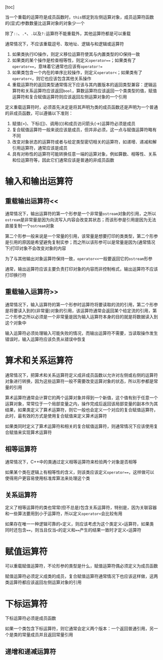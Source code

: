 [toc]

当一个重载的运算符是成员函数时，`this`绑定到左侧运算对象，成员运算符函数的(显式)参数数量比运算对象的对象少一个

除了`::`、`.*`、`.`以及`?:`运算符不能重载外，其他运算符都是可以重载

通常情况下，不应该重载逗号、取地址、逻辑与和逻辑或运算符

1. 如果类执行IO操作，则定义移位运算符使其与内置类型的IO保持一致
2. 如果类的某个操作是检查相等性，则定义`operator==`；如果类有了`operator==`，意味着它通常也应该有`operator!=`
3. 如果类包含一个内在的单序比较操作，则定义`operator<`；如果类有了`operator<`，则它也应该包含其他关系操作
4. 重载运算符的返回类型通常情况下应该与其内置版本的返回类型兼容：逻辑运算符和关系运算符应该返回`bool`，算数运算符应该返回一个类类型的值，赋值运算符和复合赋值运算符则应该返回左侧运算对象的一个引用

定义重载运算符时，必须首先决定是将其声明为类的成员函数还是声明为一个普通的非成员函数，可以遵循以下准则：
1. 赋值(=)、下标([])、调用(())和成员访问箭头(->)运算符必须是成员
2. 复合赋值运算符一般来说应该是成员，但并非必须，这一点与赋值运算符略有不同
3. 改变对象状态的运算符或者与给定类型密切相关的运算符，如递增、递减和解引用运算符，通常应该是成员
4. 具有对称性的运算符可能转换任意一端的运算对象，例如算数、相等性、关系和位运算符等，因此它们通常应该是普通的非成员函数

# 输入和输出运算符
## 重载输出运算符<<
通常情况下，输出运算符的第一个形参是一个非常量`ostream`对象的引用，之所以`ostream`是非常量是因为向流写入内容会改变其状态；而该形参是引用是因为无法直接复制一个`ostream`对象

第二个形参一般来说是一个常量的引用，该常量是想要打印的类类型，第二个形参是引用的原因是希望避免复制实参；而之所以该形参可以是常量是因为(通常情况下)打印对象不会改变对象的内容

为了与其他输出对象运算符保持一致，`operator<<`一般要返回它的`ostream`形参

通常，输出运算符应该主要负责打印对象的内容而非控制格式，输出运算符不应该打印换行符

## 重载输入运算符>>
通常情况下，输入运算符的第一个形参时运算符将要读取的流的引用，第二个形参是将要读入到的(非常量)对象的引用，该运算符通常会返回某个给定流的引用，第二个形参之所以必须是一个非常量是因为输入运算符本身的目的就是将数据读入到这个对象中

输入运算符必须处理输入可能失败的情况，而输出运算符不需要，当读取操作发生错误时，输入运算符应该负责从错误中恢复

# 算术和关系运算符
通常情况下，把算术和关系运算符定义成非成员函数以允许对左侧或右侧的运算符对象进行转换，因为这些运算符一般不需要改变运算对象的状态，所以形参都是常量的引用

算术运算符通常会计算它的两个运算对象并得到一个新值，这个值有别于任意一个运算对象，常常位于一个局部变量之内，操作完成后返回该局部变量的副本作为其结果，如果类定义了算术运算符，则它一般也会定义一个对应的复合赋值运算符，此时，最有效的方式是使用复合赋值来定义算术运算符

如果类同时定义了算术运算符和相关的复合赋值运算符，则通常情况下应该使用复合赋值来实现算术运算符

## 相等运算符
通常情况下，C++中的类通过定义相等运算符来检验两个对象是否相等

如果某个类在逻辑上有相等性的含义，则该类应该定义`operator==`，这样做可以使得用户更容易使用标准库算法来处理这个类

## 关系运算符
定义了相等运算符的类也常常(但不总是)包含关系运算符，特别是，因为关联容器和一些算法要用到小于运算符，所以定义`operator<`会比较有用

如果存在唯一一种逻辑可靠的`<`定义，则应该考虑为这个类定义`<`运算符，如果类同时还包含`==`，则当且仅当`<`的定义和`==`产生的结果一致时才定义`<`运算符

# 赋值运算符
可以重载赋值运算符，不论形参的类型是什么，赋值运算符偶必须定义为成员函数

赋值运算符必须定义成类的成员，复合赋值运算符通常情况下也应该这样做，这两类运算符都应该返回左侧运算对象的引用

# 下标运算符
下标运算符必须是成员函数

如果一个类包含下标运算符，则它通常会定义两个版本：一个返回普通引用，另一个是类的常量成员并且返回常量引用

## 递增和递减运算符




